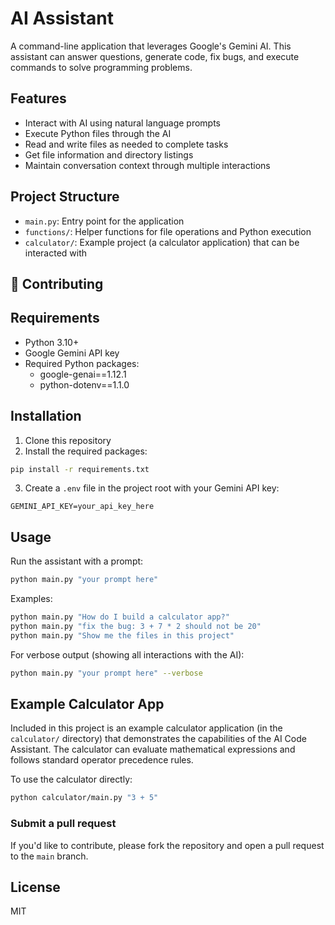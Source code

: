 # AI Assistant

A command-line application that leverages Google's Gemini AI. This assistant can answer questions, generate code, fix bugs, and execute commands to solve programming problems.

## Features

- Interact with AI using natural language prompts
- Execute Python files through the AI
- Read and write files as needed to complete tasks
- Get file information and directory listings
- Maintain conversation context through multiple interactions

## Project Structure

- `main.py`: Entry point for the application
- `functions/`: Helper functions for file operations and Python execution
- `calculator/`: Example project (a calculator application) that can be interacted with

## 🤝 Contributing

## Requirements

- Python 3.10+
- Google Gemini API key
- Required Python packages:
  - google-genai==1.12.1
  - python-dotenv==1.1.0

## Installation

1. Clone this repository
2. Install the required packages:

```bash
pip install -r requirements.txt
```

3. Create a `.env` file in the project root with your Gemini API key:

```
GEMINI_API_KEY=your_api_key_here
```

## Usage

Run the assistant with a prompt:

```bash
python main.py "your prompt here"
```

Examples:

```bash
python main.py "How do I build a calculator app?"
python main.py "fix the bug: 3 + 7 * 2 should not be 20"
python main.py "Show me the files in this project"
```

For verbose output (showing all interactions with the AI):

```bash
python main.py "your prompt here" --verbose
```

## Example Calculator App

Included in this project is an example calculator application (in the `calculator/` directory) that demonstrates the capabilities of the AI Code Assistant. The calculator can evaluate mathematical expressions and follows standard operator precedence rules.

To use the calculator directly:

```bash
python calculator/main.py "3 + 5"
```

### Submit a pull request

If you'd like to contribute, please fork the repository and open a pull request to the `main` branch.
## License

MIT
